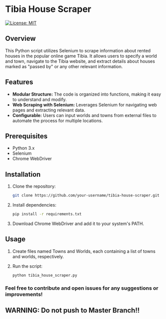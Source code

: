 # Tibia House Scraper

[![License: MIT](https://img.shields.io/badge/License-MIT-yellow.svg)](https://opensource.org/licenses/MIT)

## Overview

This Python script utilizes Selenium to scrape information about rented houses in the popular online game Tibia. It allows users to specify a world and town, navigate to the Tibia website, and extract details about houses marked as "passed by" or any other relevant information.

## Features

- **Modular Structure:** The code is organized into functions, making it easy to understand and modify.
- **Web Scraping with Selenium:** Leverages Selenium for navigating web pages and extracting relevant data.
- **Configurable:** Users can input worlds and towns from external files to automate the process for multiple locations.

## Prerequisites

- Python 3.x
- Selenium
- Chrome WebDriver

## Installation

1. Clone the repository:

   ```bash
   git clone https://github.com/your-username/tibia-house-scraper.git

2. Install dependencies:

   ```bash
   pip install -r requirements.txt

3. Download Chrome WebDriver and add it to your system's PATH.

## Usage
1. Create files named Towns and Worlds, each containing a list of towns and worlds, respectively.

2. Run the script:

   ```bash
   python tibia_house_scraper.py

### Feel free to contribute and open issues for any suggestions or improvements!
## WARNING: Do not push to Master Branch!!